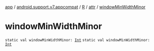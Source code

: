 [app](../../../index.md) / [android.support.v7.appcompat](../../index.md) / [R](../index.md) / [attr](index.md) / [windowMinWidthMinor](.)

# windowMinWidthMinor

`static val windowMinWidthMinor: `[`Int`](https://kotlinlang.org/api/latest/jvm/stdlib/kotlin/-int/index.html)
`static val windowMinWidthMinor: `[`Int`](https://kotlinlang.org/api/latest/jvm/stdlib/kotlin/-int/index.html)